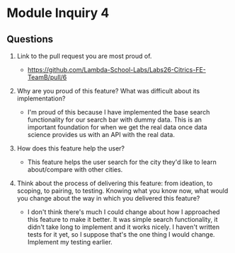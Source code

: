 # Module Inquiry 4

## Questions

1. Link to the pull request you are most proud of.

    - https://github.com/Lambda-School-Labs/Labs26-Citrics-FE-TeamB/pull/6

2. Why are you proud of this feature? What was difficult about its implementation?

    - I'm proud of this because I have implemented the base search functionality for our search bar with dummy data. This is an important foundation for when we get the real data once data science provides us with an API with the real data.

3. How does this feature help the user?

    - This feature helps the user search for the city they'd like to learn about/compare with other cities.

4. Think about the process of delivering this feature: from ideation, to scoping, to pairing, to testing. Knowing what you know now, what would you change about the way in which you delivered this feature?

    - I don't think there's much I could change about how I approached this feature to make it better. It was simple search functionality, it didn't take long to implement and it works nicely. I haven't written tests for it yet, so I suppose that's the one thing I would change. Implement my testing earlier.